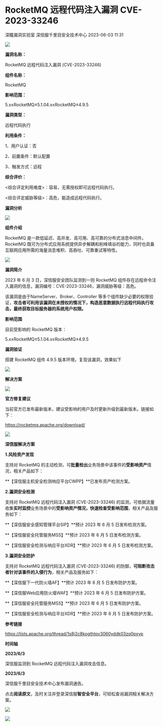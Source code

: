 #  RocketMQ 远程代码注入漏洞 CVE-2023-33246   
深瞳漏洞实验室  深信服千里目安全技术中心   2023-06-03 11:31  
  
![](https://mmbiz.qpic.cn/mmbiz_gif/w8NHw6tcQ5z0JApyo2H6kxhLMxQNf9dkoOLCz4ksOdiachZkPhT0FQyFN7Nm398lcDjHicfRn0dk1AibMGQib6JQrw/640?wx_fmt=gif "")  
  
**漏洞名称：**  
  
RocketMQ 远程代码注入漏洞 (CVE-2023-33246)  
  
**组件名称：**  
  
RocketMQ  
  
**影响范围：**  
  
5.x≤RocketMQ≤5.1.04.x≤RocketMQ≤4.9.5  
  
**漏洞类型：**  
  
远程代码执行  
  
**利用条件：**  
  
1、用户认证：否  
  
2、前置条件：默认配置  
  
3、触发方式：远程  
  
**综合评价：**  
  
<综合评定利用难度>：容易，无需授权即可远程代码执行。  
  
<综合评定威胁等级>：高危，能造成远程代码执行。  
  
  
  
  
  
**漏洞分析**  
  
![](https://mmbiz.qpic.cn/mmbiz_gif/w8NHw6tcQ5z0JApyo2H6kxhLMxQNf9dkicqq2IRYicNI5U4icHhFs8C7CicLYUibIlxYib4Yaic4xloyvH7Gpac5wjZ3Q/640?wx_fmt=gif "")  
  
**组件介绍**  
  
RocketMQ 是一款低延迟、高并发、高可用、高可靠的分布式消息中间件。RocketMQ 既可为分布式应用系统提供异步解耦和削峰填谷的能力，同时也具备互联网应用所需的海量消息堆积、高吞吐、可靠重试等特性。  
  
![](https://mmbiz.qpic.cn/mmbiz_gif/w8NHw6tcQ5z0JApyo2H6kxhLMxQNf9dkicqq2IRYicNI5U4icHhFs8C7CicLYUibIlxYib4Yaic4xloyvH7Gpac5wjZ3Q/640?wx_fmt=gif "")  
  
**漏洞简介**  
  
2023 年 6 月 3 日，深信服安全团队监测到一则 RocketMQ 组件存在远程命令注入漏洞的信息，漏洞编号：CVE-2023-33246，漏洞威胁等级：高危。  
  
该漏洞是由于NameServer、Broker、Controller 等多个组件缺少必要的权限验证，**攻击者可利用该漏洞在未授权的情况下，构造恶意数据执行远程代码执行攻击，最终获取目标服务器的系统用户权限。**  
  
  
**影响范围**  
  
目前受影响的 RocketMQ 版本：  
  
5.x≤RocketMQ≤5.1.04.x≤RocketMQ≤4.9.5  
  
  
**漏洞验证**  
  
  
搭建 RocketMQ 组件 4.9.5 版本环境，复现该漏洞，效果如下  
  
![](https://mmbiz.qpic.cn/mmbiz_png/w8NHw6tcQ5z0JApyo2H6kxhLMxQNf9dkB6Ufn2rZzEaiaSoL1jDuaBDU2V55CtYtTqzbtHZM7tVf11tJeK0w39g/640?wx_fmt=png "")  
  
  
  
**解决方案**  
  
![](https://mmbiz.qpic.cn/mmbiz_gif/w8NHw6tcQ5z0JApyo2H6kxhLMxQNf9dkicqq2IRYicNI5U4icHhFs8C7CicLYUibIlxYib4Yaic4xloyvH7Gpac5wjZ3Q/640?wx_fmt=gif "")  
  
**官方修复建议**  
  
  
当前官方已发布最新版本，建议受影响的用户及时更新升级到最新版本。链接如下：  
  
https://rocketmq.apache.org/download/  
  
![](https://mmbiz.qpic.cn/mmbiz_gif/w8NHw6tcQ5z0JApyo2H6kxhLMxQNf9dkicqq2IRYicNI5U4icHhFs8C7CicLYUibIlxYib4Yaic4xloyvH7Gpac5wjZ3Q/640?wx_fmt=gif "")  
  
**深信服解决方案**  
  
  
**1.风险资产发现**  
  
支持对 RocketMQ 的主动检测，可**批量检出**业务场景中该事件的**受影响资产**情况，相关产品如下：  
  
**【深信服主机安全检测响应平台CWPP】**已发布资产检测方案。  
  
  
**2.漏洞安全检测**  
  
支持对 RocketMQ 远程代码注入漏洞 (CVE-2023-33246) 的监测，可依据流量收集**实时监控**业务场景中的**受影响资产情况，快速检查受影响范围**，相关产品及服务如下：  
  
**【深信服安全感知管理平台SIP】**预计 2023 年 6 月 5 日发布检测方案。  
  
**【深信服安全托管服务MSS】**预计 2023 年 6 月 5 日发布检测方案。  
  
**【深信服安全检测与响应平台XDR】**预计 2023 年 6 月 5 日发布检测方案。  
  
  
**3.漏洞安全防护**  
  
支持对 RocketMQ 远程代码注入漏洞 (CVE-2023-33246) 的防御，**可阻断攻击者针对该事件的入侵行为**，相关产品及服务如下：  
  
**【深信服下一代防火墙AF】**预计 2023 年 6 月 5 日发布防护方案。  
  
**【深信服Web应用防火墙WAF】**预计 2023 年 6 月 5 日发布防护方案。  
  
**【深信服安全托管服务MSS】**预计 2023 年 6 月 5 日发布防护方案。  
  
**【深信服安全检测与响应平台XDR】**预计 2023 年 6 月 5 日发布防护方案。  
  
  
**参考链接**  
  
https://lists.apache.org/thread/1s8j2c8kogthtpv3060yddk03zq0pxyp  
  
  
**时间轴**  
  
  
  
**2023/6/3**  
  
深信服监测到 RocketMQ 远程代码注入漏洞攻击信息。   
  
  
**2023/6/3**  
  
深信服千里目安全技术中心发布漏洞通告。  
  
  
点击**阅读原文**，及时关注并登录深信服**智安全平台**，可轻松查询漏洞相关解决方案。  
  
![](https://mmbiz.qpic.cn/mmbiz_png/w8NHw6tcQ5z0JApyo2H6kxhLMxQNf9dks7iaR7Y06qxZ2Wibia6NByyGQgkzY8J6062UZ98woBKF9cSrIgPKic2SgQ/640?wx_fmt=png "")  
  
![](https://mmbiz.qpic.cn/mmbiz_jpg/w8NHw6tcQ5z0JApyo2H6kxhLMxQNf9dkOIuORy6mz3qJdrLuxPu0x002icTuz48WCO1NT4ybibUDNLlpCJsBk0uw/640?wx_fmt=jpeg "")  
  
  
  
